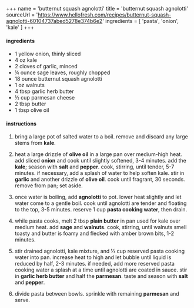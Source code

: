 +++
name = 'butternut squash agnolotti'
title = 'butternut squash agnolotti'
sourceUrl = 'https://www.hellofresh.com/recipes/butternut-squash-agnolotti-60104737abed5278e374b6e2'
ingredients = [
  'pasta',
  'onion',
  'kale'
]
+++

#### ingredients

- 1 yellow onion, thinly sliced
- 4 oz kale
- 2 cloves of garlic, minced
- ¼ ounce sage leaves, roughly chopped
- 18 ounce butternut squash agnolotti
- 1 oz walnuts
- 4 tbsp garlic herb butter
- ½ cup parmesan cheese
- 2 tbsp butter
- 1 tbsp olive oil

#### instructions

1. bring a large pot of salted water to a boil. remove and discard any large stems from **kale**.

2. heat a large drizzle of **olive oil** in a large pan over medium-high heat. add sliced **onion** and cook until slightly softened, 3-4 minutes. add the **kale**; season with **salt** and **pepper**. cook, stirring, until tender, 5-7 minutes. if necessary, add a splash of water to help soften kale. stir in **garlic** and another drizzle of **olive oil**. cook until fragrant, 30 seconds. remove from pan; set aside.

3. once water is boiling, add **agnolotti** to pot. lower heat slightly and let water come to a gentle boil. cook until agnolotti are tender and floating to the top, 3-5 minutes. reserve 1 cup **pasta cooking water**, then drain.

4. while pasta cooks, melt 2 tbsp **plain butter** in pan used for kale over medium heat. add **sage** and **walnuts**. cook, stirring, until walnuts smell toasty and butter is foamy and flecked with amber brown bits, 1-2 minutes.

5. stir drained agnolotti, kale mixture, and ⅓ cup reserved pasta cooking water into pan. increase heat to high and let bubble until liquid is reduced by half, 2-3 minutes. if needed, add more reserved pasta cooking water a splash at a time until agnolotti are coated in sauce. stir in **garlic herb butter** and half the **parmesan**. taste and season with **salt** and **pepper**.

6. divide pasta between bowls. sprinkle with remaining **parmesan** and serve.
